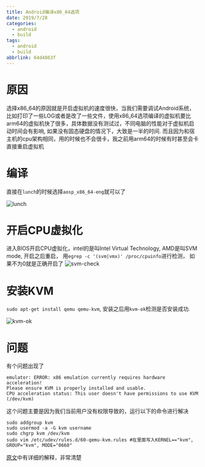 ```yaml
---
title: Android编译x86_64选项
date: 2019/7/28
categories:
  - android
  - build
tags:
  - android
  - build
abbrlink: 64d4863f
---
```


# 原因
选择x86_64的原因就是开启虚拟机的速度很快，当我们需要调试Android系统，比如打印了一些LOG或者是改了一些文件，使用x86_64选项编译的虚拟机要比arm64的虚拟机快了很多，具体数据没有测试过，不同电脑的性能对于虚拟机启动时间会有影响, 如果没有固态硬盘的情况下，大致是一半的时间. 而且因为和宿主机的cpu架构相同，用的时候也不会很卡，我之前用arm64的时候有时甚至会卡直接重启虚拟机

# 编译
直接在`lunch`的时候选择`aosp_x86_64-eng`就可以了

![lunch](lunch-x86_64.png)

# 开启CPU虚拟化
进入BIOS开启CPU虚拟化，intel的是叫Intel Virtual Technology, AMD是叫SVM mode, 开启之后重启， 用`egrep -c '(svm|vmx)' /proc/cpuinfo`进行检测， 如果不为0就是正确开启了
![svm-check](svm-check.png)

# 安装KVM
`sudo apt-get install qemu qemu-kvm`, 安装之后用`kvm-ok`检测是否安装成功.

![kvm-ok](kvm-ok.png)

# 问题
有个问题出现了
```shell
emulator: ERROR: x86 emulation currently requires hardware acceleration!
Please ensure KVM is properly installed and usable.
CPU acceleration status: This user doesn't have permissions to use KVM (/dev/kvm)
```
这个问题主要是因为我们当前用户没有权限导致的，运行以下的命令进行解决
```shell
sudo addgroup kvm
sudo usermod -a -G kvm username
sudo chgrp kvm /dev/kvm
sudo vim /etc/udev/rules.d/60-qemu-kvm.rules #在里面写入KERNEL=="kvm", GROUP="kvm", MODE="0660"
```
[原文](https://stackoverflow.com/questions/30076015/running-android-emulator-during-jenkins-build)中有详细的解释，非常清楚


